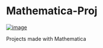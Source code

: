 # Mathematica-Proj

[![image](https://img.shields.io/badge/Mathematicaa-Projects-red)](https://www.wolfram.com/language/fast-introduction-for-math-students/en/)

Projects made with Mathematica
